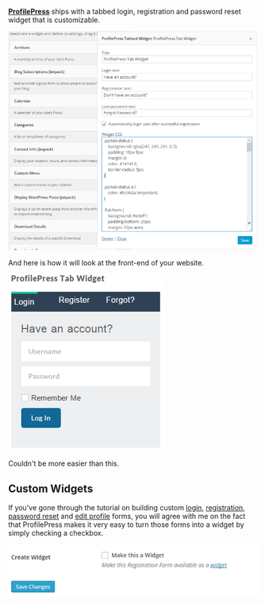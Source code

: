 **[ProfilePress](http://profilepress.net/)** ships with a tabbed login, registration and password reset widget that is customizable.

![ProfilePress tab widget](img/pp-tab-widget-settings.png)


And here is how it will look at the front-end of your website.


![ProfilePress tab widget demo](img/tab-widget-demo.png)


Couldn't be more easier than this.


## Custom Widgets

If you've gone through the tutorial on building custom [login](login-forms.md), [registration](registration-forms.md), [password reset](password-reset.md) and [edit profile](edit-profile.md) forms, you will agree with me on the fact that ProfilePress makes it very easy to turn those forms into a widget by simply checking a checkbox.



![Make a ProfilePress registration form available as a widget](img/reg-make-widget.png)
